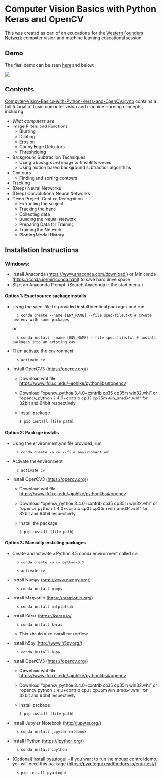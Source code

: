 # Computer Vision Basics with Python Keras and OpenCV

This was created as part of an educational for the [Western Founders Network](https://foundersnetwork.ca/) computer vision and machine learning educational session.

## Demo

The final demo can be seen [here](https://www.youtube.com/watch?v=IJV11OGTNT8) and below:

<a href="https://imgflip.com/gif/22n3o6"><img src="https://i.imgflip.com/22n3o6.gif"/></a>

## Contents
[Computer-Vision-Basics-with-Python-Keras-and-OpenCV.ipynb](https://github.com/jrobchin/Computer-Vision-Basics-with-Python-Keras-and-OpenCV/blob/master/Computer-Vision-Basics-with-Python-Keras-and-OpenCV.ipynb) contains a full tutorial of basic computer vision and machine learning concepts, including:

* *What computers see*
* Image Filters and Functions
  - Blurring
  - Dilating
  - Erosion
  - Canny Edge Detectors
  - Thresholding
* Background Subtraction Techniques
  - Using a background image to find differences
  - Using motion based background subtraction algorithms
* Contours
  - Finding and sorting contours
* Tracking
* (Deep) Neural Networks 
* (Deep) Convolutional Neural Networks
* Demo Project: Gesture Recognition
  - Extracting the subject
  - Tracking the hand
  - Collecting data
  - Building the Neural Network
  - Preparing Data for Training
  - Training the Network
  - Plotting Model History
  
## Installation Instructions
### Windows:
* Install Anaconda (https://www.anaconda.com/download/) or Miniconda (https://conda.io/miniconda.html) to save hard drive space
* Start an Anaconda Prompt. (Search Anaconda in the start menu.)
#### Option 1: Exact source package installs
* Using the spec-file.txt provided install identical packages and run

        $ conda create --name [ENV_NAME] --file spec-file.txt # create new env with same packages
    or

        $ conda install --name [ENV_NAME] --file spec-file.txt # install packages into an existing env
* Then activate the environment

        $ activate cv
* Install OpenCV3 (https://opencv.org/)
    - Download whl file https://www.lfd.uci.edu/~gohlke/pythonlibs/#opencv
    - Download “opencv_python 3.4.0+contrib cp35 cp35m win32.whl” or “opencv_python 3.4.0+contrib cp35 cp35m win_amd64.whl” for 32bit and 64bit respectively
    - Install package

          $ pip install [file path]
#### Option 2: Package installs
* Using the environment.yml file provided, run

        $ conda create -n cv --file environment.yml
* Activate the environment

        $ activate cv
* Install OpenCV3 (https://opencv.org/)
    - Download whl file https://www.lfd.uci.edu/~gohlke/pythonlibs/#opencv
    - Download “opencv_python 3.4.0+contrib cp35 cp35m win32.whl” or “opencv_python 3.4.0+contrib cp35 cp35m win_amd64.whl” for 32bit and 64bit respectively
    - Install the package

          $ pip install [file path]
#### Option 3: Manually installing packages
* Create and activate a Python 3.5 conda environment called cv.

        $ conda create -n cv python=3.5

        $ activate cv
* Install Numpy (http://www.numpy.org/)

        $ conda install numpy
* Install Matplotlib (https://matplotlib.org/)

        $ conda install matplotlib
* Install Keras (https://keras.io/) 

        $ conda install keras
    - This should also install tensorflow
* Install h5py (http://www.h5py.org/)

        $ conda install h5py
* Install OpenCV3 (https://opencv.org/)
    - Download whl file https://www.lfd.uci.edu/~gohlke/pythonlibs/#opencv
    - Download “opencv_python 3.4.0+contrib cp35 cp35m win32.whl” or “opencv_python 3.4.0+contrib cp35 cp35m win_amd64.whl” for 32bit and 64bit respectively
    - Install package

          $ pip install [file path]
* Install Jupyter Notebook (http://jupyter.org/)

        $ conda install jupyter notebook
* Install IPython (https://ipython.org/)

        $ conda install ipython
* (Optional) Install pyautogui – If you want to run the mouse control demo, you will need this package (https://pyautogui.readthedocs.io/en/latest/)

        $ pip install pyautogui
